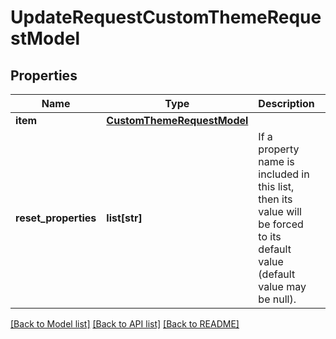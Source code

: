 # UpdateRequestCustomThemeRequestModel

## Properties
Name | Type | Description | Notes
------------ | ------------- | ------------- | -------------
**item** | [**CustomThemeRequestModel**](CustomThemeRequestModel.md) |  | [optional] 
**reset_properties** | **list[str]** | If a property name is included in this list, then its value will be forced to its default value (default value may be null). | [optional] 

[[Back to Model list]](../README.md#documentation-for-models) [[Back to API list]](../README.md#documentation-for-api-endpoints) [[Back to README]](../README.md)

